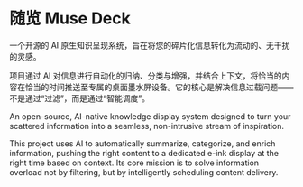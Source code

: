# 随览 Muse Deck

一个开源的 AI 原生知识呈现系统，旨在将您的碎片化信息转化为流动的、无干扰的灵感。

项目通过 AI 对信息进行自动化的归纳、分类与增强，并结合上下文，将恰当的内容在恰当的时间推送至专属的桌面墨水屏设备。它的核心是解决信息过载问题——不是通过“过滤”，而是通过“智能调度”。

An open-source, AI-native knowledge display system designed to turn your scattered information into a seamless, non-intrusive stream of inspiration.

This project uses AI to automatically summarize, categorize, and enrich information, pushing the right content to a dedicated e-ink display at the right time based on context. Its core mission is to solve information overload not by filtering, but by intelligently scheduling content delivery.
